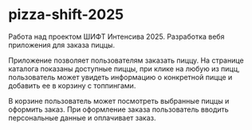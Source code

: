 # pizza-shift-2025
Работа над проектом ШИФТ Интенсива 2025. Разработка вебя приложения для заказа пиццы.

Приложение позволяет пользователям заказать пиццу. На странице каталога показаны доступные пиццы, при клике на любую из пицц, пользователь может увидеть информацию о конкретной пицце и добавить ее в корзину с топпингами. 

В корзине пользователь может посмотреть выбранные пиццы и оформить заказ. При оформление заказа пользователь вводить персональные данные и оплачивает заказ.
